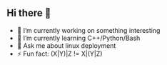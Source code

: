 ## Hi there 👋

- 🔭 I’m currently working on something interesting
- 🌱 I’m currently learning C++/Python/Bash
- 💬 Ask me about linux deployment
- ⚡ Fun fact: (X|Y)|Z != X|(Y|Z)
